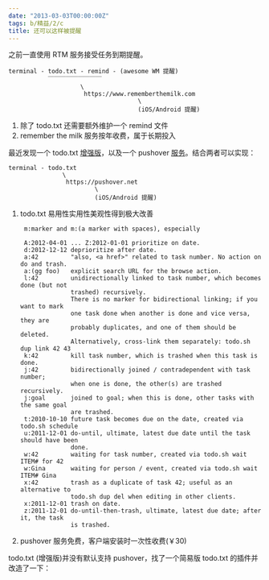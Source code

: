 ```yaml
---
date: "2013-03-03T00:00:00Z"
tags: b/精益/2/c
title: 还可以这样被提醒
---
```


之前一直使用 RTM 服务接受任务到期提醒。

    terminal - todo.txt - remind - (awesome WM 提醒)
               ￣￣￣￣￣￣￣￣￣
                        \
                         https://www.rememberthemilk.com
                                        \
                                        (iOS/Android 提醒)

1. 除了 todo.txt 还需要额外维护一个 remind 文件
2. remember the milk 服务按年收费，属于长期投入

最近发现一个 todo.txt [增强版][1]，以及一个 pushover [服务][2]。结合两者可以实现：

    terminal - todo.txt
                   \
                    https://pushover.net
                            \
                            (iOS/Android 提醒)

1. todo.txt 易用性实用性美观性得到极大改善

        m:marker and m:(a marker with spaces), especially
        
        A:2012-04-01 ... Z:2012-01-01 prioritize on date.
        d:2012-12-12 deprioritize after date.
        a:42         "also, <a href>" related to task number. No action on do and trash.
        a:(gg foo)   explicit search URL for the browse action.
        l:42         unidirectionally linked to task number, which becomes done (but not
                     trashed) recursively.
                     There is no marker for bidirectional linking; if you want to mark
                     one task done when another is done and vice versa, they are
                     probably duplicates, and one of them should be deleted.
                     Alternatively, cross-link them separately: todo.sh dup link 42 43
        k:42         kill task number, which is trashed when this task is done.
        j:42         bidirectionally joined / contradependent with task number;
                     when one is done, the other(s) are trashed recursively.
        j:goal       joined to goal; when this is done, other tasks with the same goal
                     are trashed.
        t:2010-10-10 future task becomes due on the date, created via todo.sh schedule
        u:2011-12-01 do-until, ultimate, latest due date until the task should have been
                     done.
        w:42         waiting for task number, created via todo.sh wait ITEM# for 42
        w:Gina       waiting for person / event, created via todo.sh wait ITEM# Gina
        x:42         trash as a duplicate of task 42; useful as an alternative to
                     todo.sh dup del when editing in other clients.
        x:2011-12-01 trash on date.
        z:2011-12-01 do-until-then-trash, ultimate, latest due date; after it, the task
                     is trashed.

  2. pushover 服务免费，客户端安装时一次性收费(￥30)

todo.txt (增强版)并没有默认支持 pushover，找了一个简易版 todo.txt 的插件并改造了一下：

<script src="https://gist.github.com/s5unty/5075704.js"></script>

[1]: https://github.com/inkarkat/todo.txt-cli-ex.git
[2]: https://pushover.net/
